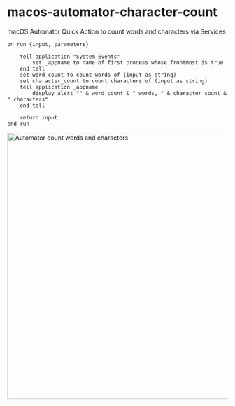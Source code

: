 # macos-automator-character-count
macOS Automator Quick Action to count words and characters via Services 

```
on run {input, parameters}
	
	tell application "System Events"
		set _appname to name of first process whose frontmost is true
	end tell
	set word_count to count words of (input as string)
	set character_count to count characters of (input as string)
	tell application _appname
		display alert "" & word_count & " words, " & character_count & " characters"
	end tell
	
	return input
end run
```

<img width="609" alt="Automator count words and characters" src="https://user-images.githubusercontent.com/50701/200184849-0125f9b4-9c62-4b49-b793-be88aa397448.png">
